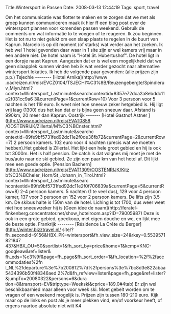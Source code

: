 Title:Wintersport in Passen
Date: 2008-03-13 12:44:19
Tags: sport, travel

Om het communicatie was flotter te maken en te zorgen dat we met als groep
kunnen communiceren maak ik hier ff een blog post over de wintersport plannen
voor komenden passen weekend. Gebruik de comments om wat informatie to te
voegen of te reageren. Ik zou beginnen. Het is tot nu to niet gelukt om een
slaap plaats te regelen in de buurt van Kaprun. Marcelo is op dit moment (of
starks) wat verder aan het zoeken. Ik heb wel 1 hotel gevonden daar waar in 1
site zijn er wel kamers vrij maar in een andere niet. De hotel naam is "Hotel
St. Hubertushof". De hotel ligt in een dorpje naast Kaprun. Aangezien dat er
is wel een mogelijkheid dat we geen slaapplek kunnen vinden heb ik wat verder
gezocht naar alternative wintersport lokaties. Ik heb de volgende paar
gevonden: (alle prijzen zijn p.p.) Tsjechie -------- [Hotel Arnika](http://www
.oadreizen.nl/reis/EVCZ0104/TSJECHI%C3%8B/Reuzengebergte/Spindleruv_Mlyn.html?
context=Wintersport_Lastminute&searchcontextid=8357e72dca2a8ebddc11e2f031cc9a6
3&currentPage=1&currentRow=10) Voor 3 persoon voor 5 nachten is het 119 euro.
Ik weet niet hoe sneeuw zeker hetgebied is. Hij ligt vrij laag (1300) dus het
kan dat er is bijna geen sneeuw daar. Afstand is 990km, 20 meer dan Kaprun.
Oostrijk ------- [Hotel Gastnof Astner ](http://www.oadreizen.nl/reis/EVAT0858
/OOSTENRIJK/Zillertal/M%C3%BCnster.html?context=Wintersport_Lastminute&searchc
ontextid=89fe9bf5731fed92dc11e2f0de36fb72&currentPage=2&currentRow=7) 2
persoon kamers. 102 euro voor 4 nachten (precis wat we moeten hebben).Het
gebied is Zillertal. Het lijkt een hele groot gebied en hij is ook tot 3000m.
Het is half pension. De catch is dat volgnes mij moet je met de bus/auto naar
de ski gebied. Ze zijn een paar km van het hotel af. Dit lijkt mee een goede
optie. [Pension Bachern](http://www.oadreizen.nl/reis/EVAT1309/OOSTENRIJK/Kitz
b%C3%BCheler_Horn/St_Johann_in_Tirol.html?context=Wintersport_Lastminute&searc
hcontextid=89fe9bf5731fed92dc11e2f0f706639a&currentPage=5&currentRow=8) 2-4
persoon kamers. 5 nachten (1 te veel dus), 129 voor 4 persoon kamer, 137 voor
3 persoon en 152 voor 2 persoon kamers. De lifts zijn 3.5 km. De skibus halte
is 150m van de hotel. Liching is tot 1700, dus weer weet niet hoe sneeuwzeker
hij is [Geen idee de naam](http://feratel-
finkenberg.concentrator.net/show_hotelroom.asp?ID=79005987) Deze is ook in een
grote gebied, goedkoop, met eigen douche en wc, en lijkt mee de beste optie.
Frankrijk -------- [Résidence La Crête du Berger](http://winter.bizztravel.nl/
site/?fh_secondid=9156&HBX_PK=wintersport&fh_view_size=24&rkey=0.5539571821847
437&HBX_OU=50&sortlist=1&fh_sort_by=price&home=1&kcmp=KNC-googleaw&ref=lister&
fh_eds=%c3%9f&page=fh_page&fh_sort_order=1&fh_location=%2f%2faccommodaties%2fn
l_NL%2fdeparture%3e%7b200812%7d%2fpersons%3e%7bc8d3e822abaa5434396b50f48346aed
2%7d&fh_refview=lister&page=fh_page&ref=lister?&jumpTo=20080322&persons=6&dura
tion=8&transport=EV&triptype=Weekski&cprice=189.0#4tab) Er zijn wel
beschikbaarhied maar alleen voor week ski. Moet gebelt worden om te vragen of
een weekend mogelijk is. Prijzen zijn tussen 180-210 euro. Kijk maar op de
links en post als je meer plekken vind, en/of voorkeur heeft, of ergens
naartoe absolute niet wilt K4

